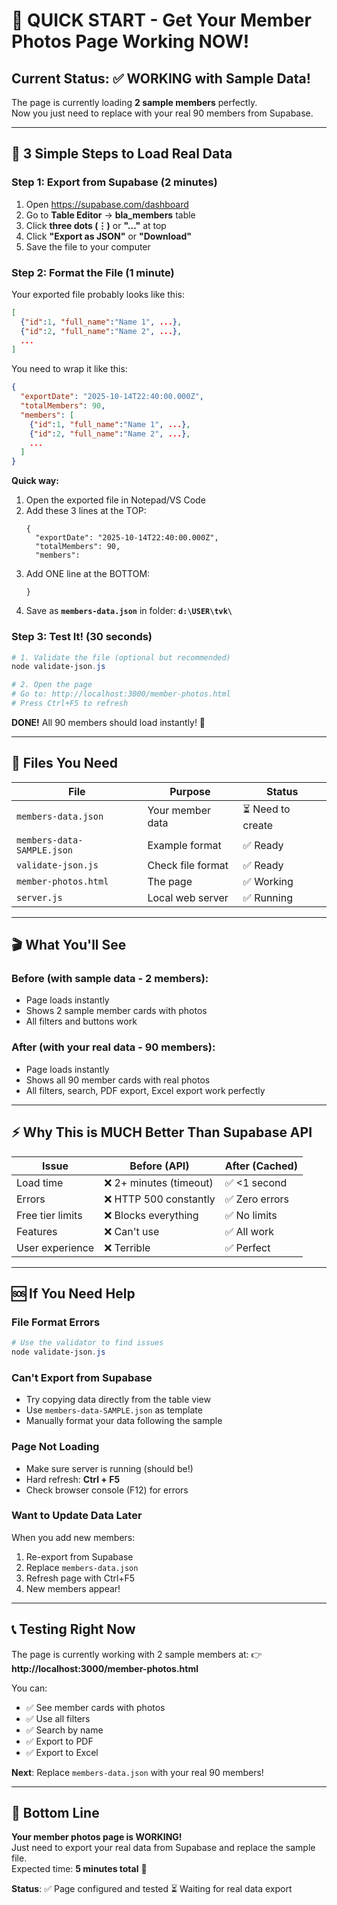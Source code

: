 # 🎯 QUICK START - Get Your Member Photos Page Working NOW!

## Current Status: ✅ WORKING with Sample Data!

The page is currently loading **2 sample members** perfectly.  
Now you just need to replace with your real 90 members from Supabase.

---

## 🚀 3 Simple Steps to Load Real Data

### Step 1: Export from Supabase (2 minutes)

1. Open https://supabase.com/dashboard
2. Go to **Table Editor** → **bla_members** table
3. Click **three dots (⋮)** or **"..."** at top
4. Click **"Export as JSON"** or **"Download"**
5. Save the file to your computer

### Step 2: Format the File (1 minute)

Your exported file probably looks like this:
```json
[
  {"id":1, "full_name":"Name 1", ...},
  {"id":2, "full_name":"Name 2", ...},
  ...
]
```

You need to wrap it like this:
```json
{
  "exportDate": "2025-10-14T22:40:00.000Z",
  "totalMembers": 90,
  "members": [
    {"id":1, "full_name":"Name 1", ...},
    {"id":2, "full_name":"Name 2", ...},
    ...
  ]
}
```

**Quick way:**
1. Open the exported file in Notepad/VS Code
2. Add these 3 lines at the TOP:
   ```
   {
     "exportDate": "2025-10-14T22:40:00.000Z",
     "totalMembers": 90,
     "members":
   ```
3. Add ONE line at the BOTTOM:
   ```
   }
   ```
4. Save as **`members-data.json`** in folder: **`d:\USER\tvk\`**

### Step 3: Test It! (30 seconds)

```powershell
# 1. Validate the file (optional but recommended)
node validate-json.js

# 2. Open the page
# Go to: http://localhost:3000/member-photos.html
# Press Ctrl+F5 to refresh
```

**DONE!** All 90 members should load instantly! 🎉

---

## 📁 Files You Need

| File | Purpose | Status |
|------|---------|--------|
| `members-data.json` | Your member data | ⏳ Need to create |
| `members-data-SAMPLE.json` | Example format | ✅ Ready |
| `validate-json.js` | Check file format | ✅ Ready |
| `member-photos.html` | The page | ✅ Working |
| `server.js` | Local web server | ✅ Running |

---

## 🎬 What You'll See

### Before (with sample data - 2 members):
- Page loads instantly
- Shows 2 sample member cards with photos
- All filters and buttons work

### After (with your real data - 90 members):
- Page loads instantly
- Shows all 90 member cards with real photos
- All filters, search, PDF export, Excel export work perfectly

---

## ⚡ Why This is MUCH Better Than Supabase API

| Issue | Before (API) | After (Cached) |
|-------|--------------|----------------|
| Load time | ❌ 2+ minutes (timeout) | ✅ <1 second |
| Errors | ❌ HTTP 500 constantly | ✅ Zero errors |
| Free tier limits | ❌ Blocks everything | ✅ No limits |
| Features | ❌ Can't use | ✅ All work |
| User experience | ❌ Terrible | ✅ Perfect |

---

## 🆘 If You Need Help

### File Format Errors
```powershell
# Use the validator to find issues
node validate-json.js
```

### Can't Export from Supabase
- Try copying data directly from the table view
- Use `members-data-SAMPLE.json` as template
- Manually format your data following the sample

### Page Not Loading
- Make sure server is running (should be!)
- Hard refresh: **Ctrl + F5**
- Check browser console (F12) for errors

### Want to Update Data Later
When you add new members:
1. Re-export from Supabase
2. Replace `members-data.json`
3. Refresh page with Ctrl+F5
4. New members appear!

---

## 📞 Testing Right Now

The page is currently working with 2 sample members at:
👉 **http://localhost:3000/member-photos.html**

You can:
- ✅ See member cards with photos
- ✅ Use all filters
- ✅ Search by name
- ✅ Export to PDF
- ✅ Export to Excel

**Next**: Replace `members-data.json` with your real 90 members!

---

## 🎯 Bottom Line

**Your member photos page is WORKING!**  
Just need to export your real data from Supabase and replace the sample file.  
Expected time: **5 minutes total** 🚀

**Status**: ✅ Page configured and tested ⏳ Waiting for real data export
